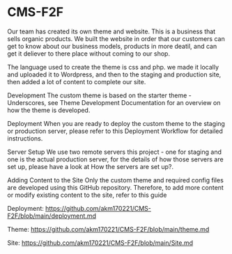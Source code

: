# CMS-F2F
Our team has created its own theme and website. This is a business that sells organic products. We built the website in order that our customers can get to know about our business models, products in more deatil, and can get it deliever to there place without coming to our shop.

The language used to create the theme is css and php. we made it locally and uploaded it to Wordpress, and then to the staging and production site, then added a lot of content to complete our site.

Development
The custom theme is based on the starter theme - Underscores, see Theme Development Documentation for an overview on how the theme is developed.

Deployment
When you are ready to deploy the custom theme to the staging or production server, please refer to this Deployment Workflow for detailed instructions.

Server Setup
We use two remote servers this project - one for staging and one is the actual production server, for the details of how those servers are set up, please have a look at How the servers are set up?.

Adding Content to the Site
Only the custom theme and required config files are developed using this GitHub repository. Therefore, to add more content or modify existing content to the site, refer to this guide

Deployment: https://github.com/akm170221/CMS-F2F/blob/main/deployment.md 

Theme: https://github.com/akm170221/CMS-F2F/blob/main/theme.md

Site: https://github.com/akm170221/CMS-F2F/blob/main/Site.md
